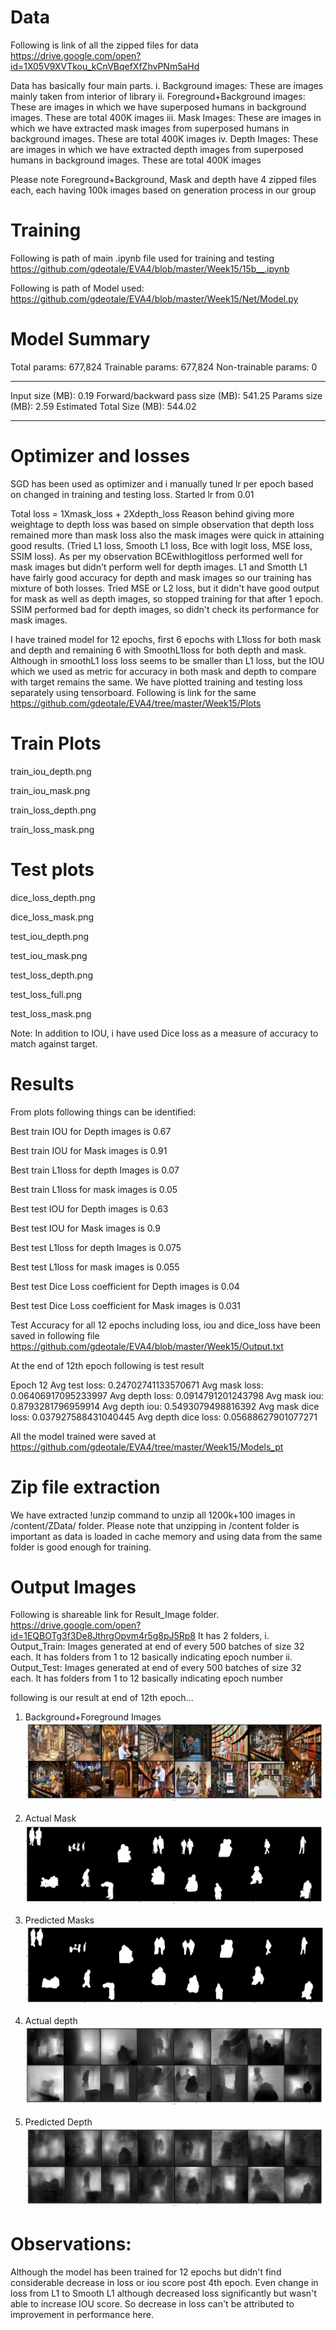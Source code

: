 # Data
Following is link of all the zipped files for data
https://drive.google.com/open?id=1X05V9XVTkou_kCnVBqefXfZhvPNm5aHd

Data has basically four main parts.
i. Background images: These are images mainly taken from interior of library
ii. Foreground+Background images: These are images in which we have superposed humans in background images. These are total 400K images
iii. Mask Images: These are images in which we have extracted mask images from superposed humans in background images. These are total 400K images
iv. Depth Images: These are images in which we have extracted depth images from superposed humans in background images. These are total 400K images

Please note Foreground+Background, Mask and depth have 4 zipped files each, each having 100k images based on generation process in our group 

# Training

Following is path of main .ipynb file used for training and testing
https://github.com/gdeotale/EVA4/blob/master/Week15/15b__.ipynb 

Following is path of Model used:
https://github.com/gdeotale/EVA4/blob/master/Week15/Net/Model.py

# Model Summary
Total params: 677,824
Trainable params: 677,824
Non-trainable params: 0

-----------------------------------------------

Input size (MB): 0.19
Forward/backward pass size (MB): 541.25
Params size (MB): 2.59
Estimated Total Size (MB): 544.02

-----------------------------------------------

# Optimizer and losses
SGD has been used as optimizer and i manually tuned lr per epoch based on changed in training and testing loss. Started lr from 0.01

Total loss = 1Xmask_loss + 2Xdepth_loss
Reason behind giving more weightage to depth loss was based on simple observation that depth loss remained more than mask loss
also the mask images were quick in attaining good results.
(Tried L1 loss, Smooth L1 loss, Bce with logit loss, MSE loss, SSIM loss). As per my observation BCEwithlogitloss performed well for mask images
but didn't perform well for depth images. L1 and Smotth L1 have fairly good accuracy for depth and mask images so our training has mixture of both losses.
Tried MSE or L2 loss, but it didn't have good output for mask as well as depth images, so stopped training for that after 1 epoch.
SSIM performed bad for depth images, so didn't check its performance for mask images.

I have trained model for 12 epochs, first 6 epochs with L1loss for both mask and depth and remaining 6 with SmoothL1loss for
both depth and mask. Although in smoothL1 loss loss seems to be smaller than L1 loss, but the IOU which we used as metric for 
accuracy in both mask and depth to compare with target remains the same.
 We have plotted training and testing loss separately using tensorboard. Following is link for the same
 https://github.com/gdeotale/EVA4/tree/master/Week15/Plots

# Train Plots
train_iou_depth.png

train_iou_mask.png

train_loss_depth.png

train_loss_mask.png

# Test plots 
dice_loss_depth.png

dice_loss_mask.png

test_iou_depth.png

test_iou_mask.png

test_loss_depth.png

test_loss_full.png

test_loss_mask.png

Note: In addition to IOU, i have used Dice loss as a measure of accuracy to match against target.

# Results
From plots following things can be identified:

Best train IOU for Depth images is 0.67

Best train IOU for Mask images is 0.91

Best train L1loss for depth Images is 0.07

Best train L1loss for mask images is 0.05

Best test IOU for Depth images is 0.63

Best test IOU for Mask images is 0.9

Best test L1loss for depth Images is 0.075

Best test L1loss for mask images is 0.055

Best test Dice Loss coefficient for Depth images is 0.04

Best test Dice Loss coefficient for Mask images is 0.031

Test Accuracy for all 12 epochs including loss, iou and dice_loss have been saved in following file
https://github.com/gdeotale/EVA4/blob/master/Week15/Output.txt

At the end of 12th epoch following is test result

Epoch 12 Avg test loss:  0.24702741133570671  Avg mask loss:  0.06406917095233997  Avg depth loss:  0.0914791201243798
Avg mask iou:  0.8793281796959914  Avg depth iou:  0.5493079498816392
Avg mask dice loss:  0.037927588431040445  Avg depth dice loss:  0.05688627901077271

All the model trained were saved at 
https://github.com/gdeotale/EVA4/tree/master/Week15/Models_pt


# Zip file extraction
We have extracted !unzip command to unzip all 1200k+100 images in /content/ZData/ folder. Please note that unzipping in 
/content folder is important as data is loaded in cache memory and using data from the same folder is good enough for training.

# Output Images

Following is shareable link for Result_Image folder. 
https://drive.google.com/open?id=1EQBOTg3f3De8JthrgOpvm4r5g8pJ5Rp8
It has 2 folders,
i. Output_Train: Images generated at end of every 500 batches of size 32 each. It has folders from 1 to 12 basically indicating 
epoch number
ii. Output_Test: Images generated at end of every 500 batches of size 32 each. It has folders from 1 to 12 basically indicating 
epoch number

following is our result at end of 12th epoch...
1. Background+Foreground Images
![](Sample/_test_12_3000.jpg)

2. Actual Mask
![](Sample/Actual_mask.jpg)

3. Predicted Masks
![](Sample/predicted_mask.jpg)

4. Actual depth
![](Sample/Actual_depth.jpg)

5. Predicted Depth
![](Sample/Predicted_depth.jpg)

# Observations:

Although the model has been trained for 12 epochs but didn't find considerable decrease in loss or iou score post 4th epoch.
Even change in loss from L1 to Smooth L1 although decreased loss significantly but wasn't able to increase IOU score. So
decrease in loss can't be attributed to improvement in performance here.
